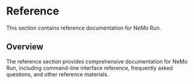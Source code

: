 # Reference

This section contains reference documentation for NeMo Run.

## Overview

The reference section provides comprehensive documentation for NeMo Run, including command-line interface reference, frequently asked questions, and other reference materials.
